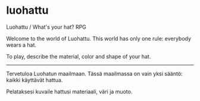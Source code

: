 # luohattu
Luohattu / What's your hat? RPG

Welcome to the world of Luohattu. This world has only one rule: everybody wears a hat.

To play, describe the material, color and shape of your hat.

***

Tervetuloa Luohatun maailmaan. Tässä maailmassa on vain yksi sääntö: kaikki käyttävät hattua.

Pelataksesi kuvaile hattusi materiaali, väri ja muoto.
